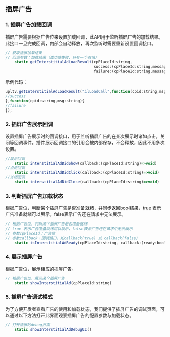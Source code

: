 ## 插屏广告
### 1. 插屏广告加载回调
插屏广告需要根据广告位来设置加载回调，此API用于监听插屏广告的加载结果。此接口一旦完成回调，内部会自动释放，再次监听时需要重新设置回调接口。
```javascript
// 获取插屏加载结果
// 回调参数：加载结果（成功或失败，只有一个有值）
    static getInterstitialAdLoadResult(cpPlaceId:string,
                                       success:(cpPlaceId:string,message:string)=>void,
                                       failure:(cpPlaceId:string,message:string)=>void)
```

示例代码：
```javascript
upltv.getInterstitialAdLoadResult("ilLoadCall",function(cpid:string,msg:string){
//success
},function(cpid:string,msg:string){
//failure
});
```

### 2. 插屏广告展示回调
设置插屏广告展示时的回调接口，用于监听插屏广告的在某次展示时诸如点击，关闭等回调事件。插件展示回调接口的引用会被内部保存，不会释放，因此不用多次设置。
```javascript
//展示回调
    static interstitialAdDidShow(callback:(cpPlaceId:string)=>void)
//点击回调
    static interstitialAdDidClick(callback:(cpPlaceId:string)=>void)
//关闭回调
    static interstitialAdDidClose(callback:(cpPlaceId:string)=>void)
```

### 3. 判断插屏广告加载状态
根据广告位，判断某个插屏广告是否准备就绪，并同步返回bool结果，true 表示广告准备就绪可以展示，false表示广告还在请求中无法展示。
```javascript
// 根据广告位，判断某个插屏广告是否准备就绪
// true 表示广告准备就绪可以展示，false表示广告还在请求中无法展示
// 参数cpPlaceId：广告位
// 参数callback：回调接口，如callback(true) 或 callback(false)
    static isInterstitialAdReady(cpPlaceId:string, callback:(ready:boolean)=>void)
```

### 4. 展示插屏广告
根据广告位，展示相应的插屏广告。
```javascript
// 根据广告位，展示某个插屏广告
    static showInterstitialAd(cpPlaceId:string)
```

### 5. 插屏广告调试模式
为了方便开发者查看广告的使用和加载状态，我们提供了插屏广告的调试页面，可以通过以下方法打开此界面观察插屏广告的配置参数与加载状态。
```javascript
// 打开插屏的debug界面
    static showInterstitialAdDebugUI()
```
